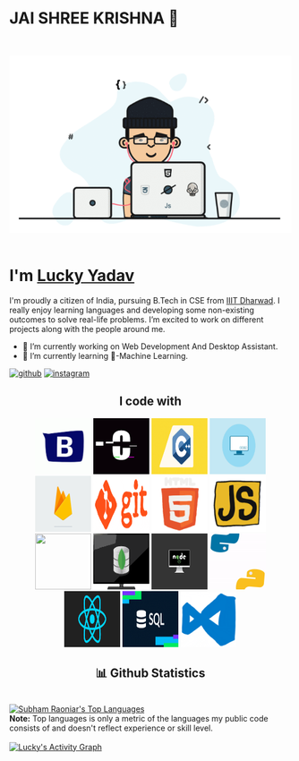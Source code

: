 # JAI SHREE KRISHNA 🙏

<br>
<p align="center">
  <img src="https://github.com/LuckYYadav15/LuckYYadav15/blob/main/gifs/programmer's%20gif.gif">
  <br><br>
</p>

<h1>I'm <a  href="https://github.com/LuckYYadav15">Lucky Yadav</a></h1>
I'm proudly a citizen of India, pursuing B.Tech in CSE from <a href="https://iiitdwd.ac.in/">IIIT Dharwad</a>. I really enjoy learning languages and developing some non-existing outcomes to solve real-life problems. I’m excited to work on different projects along with the people around me.

- 🔭 I’m currently working on Web Development And Desktop Assistant.
- 🌱 I’m currently learning 🤖-Machine Learning.

[<img src='https://cdn.jsdelivr.net/npm/simple-icons@3.0.1/icons/github.svg' alt='github' height='40'>](https://github.com/LuckYYadav15) [<img src='https://cdn.jsdelivr.net/npm/simple-icons@3.0.1/icons/instagram.svg' alt='instagram' height='40'>](https://www.instagram.com/https://www.instagram.com/utkarshyadav15//)

<h2 align="center">
    I code with
</h2>
<p align="center">
    <a href="https://getbootstrap.com/"><img src="https://github.com/LuckYYadav15/LuckYYadav15/blob/main/gifs/bootstrap%20gif.gif" width="100"></a>
    <a href="https://www.javatpoint.com/c-programming-language-tutorial"><img src="https://github.com/LuckYYadav15/LuckYYadav15/blob/main/gifs/c_language_gif.gif" width="100"></a>
    <a href="https://www.javatpoint.com/c-programming-language-tutorial"><img src="https://github.com/LuckYYadav15/LuckYYadav15/blob/main/gifs/c%2B%2B%20gif.gif" height="100" width="100"></a>
    <a href="https://www.w3schools.com/css/"><img src="https://github.com/LuckYYadav15/LuckYYadav15/blob/main/gifs/css_gif.gif" height="100" width="100"></a>
    <a href="https://firebase.google.com/"><img src="https://github.com/LuckYYadav15/LuckYYadav15/blob/main/gifs/firebase_gif.gif" height="100" width="100"></a>
    <a href="https://github.com/"><img src="https://github.com/LuckYYadav15/LuckYYadav15/blob/main/gifs/git_main_gif.gif" height="100" width="100"></a>
    <a href="https://www.w3schools.com/html/"><img src="https://github.com/LuckYYadav15/LuckYYadav15/blob/main/gifs/html%20gif.gif" width="100"></a>
    <a href="https://www.javascript.com/"><img src="https://github.com/LuckYYadav15/LuckYYadav15/blob/main/gifs/js%20logo.gif" width="100"></a>
    <br>
    <a href="https://in.mathworks.com/products/matlab.html"><img src="https://github.com/LuckYYadav15/LuckYYadav15/blob/main/gifs/matlab_gif.gif" height="100" width="100"></a>
    <a href="https://www.mongodb.com/"><img src="https://github.com/LuckYYadav15/LuckYYadav15/blob/main/gifs/mongodb_gif.gif" height="100" width="100"></a>
    <a href="https://nodejs.org/en/"><img src="https://github.com/LuckYYadav15/LuckYYadav15/blob/main/gifs/node_laptop%20gif.gif" height="100" width="100"></a>
    <a href="https://www.python.org/"><img src="https://github.com/LuckYYadav15/LuckYYadav15/blob/main/gifs/python%20gif.gif" width="100"></a>
    <a href="https://reactjs.org/"><img src="https://github.com/LuckYYadav15/LuckYYadav15/blob/main/gifs/react%20gif.gif" height="100" width="100"></a>
    <a href="https://www.mysql.com/"><img src="https://github.com/LuckYYadav15/LuckYYadav15/blob/main/gifs/sql%20logo.gif" height="100" width="100"></a>
    <a href="https://code.visualstudio.com/"><img src="https://github.com/LuckYYadav15/LuckYYadav15/blob/main/gifs/vs_gif.gif" width="100"></a>
</p>

<h2 align="center">📊 Github Statistics</h2>
  <br/>
  <a href="https://github.com/LuckYYadav15/github-readme-stats"><img alt="Subham Raoniar's Top Languages" src="https://github-readme-stats.vercel.app/api/top-langs/?username=LuckYYadav15&langs_count=8&count_private=true&layout=compact&theme=react&hide_border=true&bg_color=0D1117" /></a>
  <br/>
  <b>Note:</b> Top languages is only a metric of the languages my public code consists of and doesn't reflect experience or skill level.

<br/>
<br/>

<a href="https://github.com/LuckYYadav15/github-readme-activity-graph">
<img alt="Lucky's Activity Graph" src="https://activity-graph.herokuapp.com/graph?username=LuckYYadav15&bg_color=0D1117&color=5BCDEC&line=5BCDEC&point=FFFFFF&hide_border=false" />
</a>

<br/>
<br/>